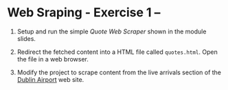 # Web Sraping - Exercise 1 – 

1.	Setup and run the simple *Quote Web Scraper* shown in the module slides.

1.	Redirect the fetched content into a HTML file called ``quotes.html``.  Open the file in a web browser.

1.	Modify the project to scrape content from the live arrivals section of the [Dublin Airport](https://www.dublinairport.com/) web site.